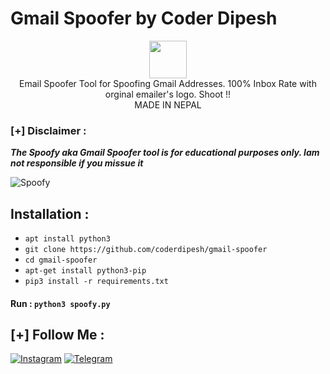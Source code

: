 # Gmail Spoofer by Coder Dipesh

<p align="center">
<img src="https://mail.polarnightfraternity.com/logo.jpg" height="60"><br>
Email Spoofer Tool for Spoofing Gmail Addresses. 100% Inbox Rate with orginal emailer's logo. Shoot !!<br>
                                       MADE IN NEPAL
</p>

### [+] Disclaimer :
***The Spoofy aka Gmail Spoofer tool is for educational purposes only. Iam not responsible if you missue it***

![Spoofy](https://mail.polarnightfraternity.com/demo.png)

## Installation :
* `apt install python3`
* `git clone https://github.com/coderdipesh/gmail-spoofer`
* `cd gmail-spoofer`
* `apt-get install python3-pip`
* `pip3 install -r requirements.txt`

#### Run : `python3 spoofy.py`


## [+] Follow Me :
[![Instagram](https://img.shields.io/badge/IG-%40akadhakal-red?style=for-the-badge&logo=instagram)](https://www.instagram.com/akadhakal)
[![Telegram](https://img.shields.io/badge/Chat-Telegram-blue?style=for-the-badge&logo=telegram)](https://t.me/akadhakal)

